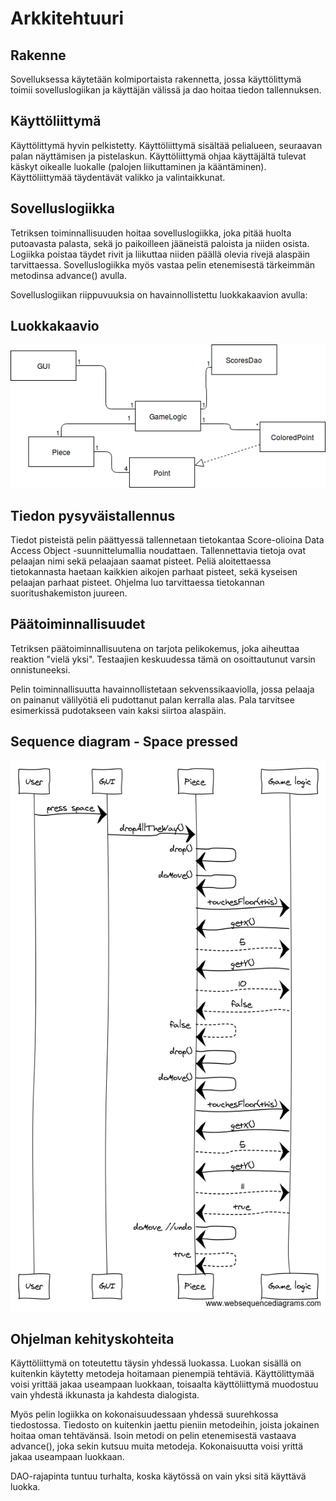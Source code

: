 # Arkkitehtuuri

## Rakenne
Sovelluksessa käytetään kolmiportaista rakennetta, jossa käyttölittymä toimii sovelluslogiikan ja käyttäjän välissä ja dao hoitaa tiedon tallennuksen.

## Käyttöliittymä
Käyttölittymä hyvin pelkistetty. Käyttöliittymä sisältää pelialueen, seuraavan palan näyttämisen ja pistelaskun. Käyttöliittymä ohjaa käyttäjältä tulevat käskyt oikealle luokalle (palojen liikuttaminen ja kääntäminen). Käyttöliittymää täydentävät valikko ja valintaikkunat.

## Sovelluslogiikka
Tetriksen toiminnallisuuden hoitaa sovelluslogiikka, joka pitää huolta putoavasta palasta, sekä jo paikoilleen jääneistä paloista ja niiden osista. Logiikka poistaa täydet rivit ja liikuttaa niiden päällä olevia rivejä alaspäin tarvittaessa. Sovelluslogiikka myös vastaa pelin etenemisestä tärkeimmän metodinsa advance() avulla. 

Sovelluslogiikan riippuvuuksia on havainnollistettu luokkakaavion avulla:
## Luokkakaavio
![class diagram](https://github.com/tuomasmk/otm-harjoitustyo/blob/master/dokumentointi/class_diagram2.png "Tetris class diagram")


## Tiedon pysyväistallennus
Tiedot pisteistä pelin päättyessä tallennetaan tietokantaa Score-olioina Data Access Object -suunnittelumallia noudattaen. Tallennettavia tietoja ovat pelaajan nimi sekä pelaajaan saamat pisteet. Peliä aloitettaessa tietokannasta haetaan kaikkien aikojen parhaat pisteet, sekä kyseisen pelaajan parhaat pisteet. Ohjelma luo tarvittaessa tietokannan suoritushakemiston juureen.

## Päätoiminnallisuudet
Tetriksen päätoiminnallisuutena on tarjota pelikokemus, joka aiheuttaa reaktion "vielä yksi". Testaajien keskuudessa tämä on osoittautunut varsin onnistuneeksi. 

Pelin toiminnallisuutta havainnollistetaan sekvenssikaaviolla, jossa pelaaja on painanut välilyötiä eli pudottanut palan kerralla alas. Pala tarvitsee esimerkissä pudotakseen vain kaksi siirtoa alaspäin.

## Sequence diagram - Space pressed
![sequence diagram - space pressed](https://github.com/tuomasmk/otm-harjoitustyo/blob/master/dokumentointi/tetris_sequence_diagram_spacePressed.png "Tetris sequence diagram")

## Ohjelman kehityskohteita
Käyttöliittymä on toteutettu täysin yhdessä luokassa. Luokan sisällä on kuitenkin käytetty metodeja hoitamaan pienempiä tehtäviä. Käyttölittymää voisi yrittää jakaa useampaan luokkaan, toisaalta käyttöliittymä muodostuu vain yhdestä ikkunasta ja kahdesta dialogista.

Myös pelin logiikka on kokonaisuudessaan yhdessä suurehkossa tiedostossa. Tiedosto on kuitenkin jaettu pieniin metodeihin, joista jokainen hoitaa oman tehtävänsä. Isoin metodi on pelin etenemisestä vastaava advance(), joka sekin kutsuu muita metodeja. Kokonaisuutta voisi yrittä jakaa useampaan luokkaan.

DAO-rajapinta tuntuu turhalta, koska käytössä on vain yksi sitä käyttävä luokka.
